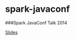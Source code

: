 spark-javaconf
==============

###Spark JavaConf Talk 2014

[Slides](http://www.slideshare.net/socialmetrix/introduccin-a-apache-spark-a-travs-de-un-caso-de-uso-cotidiano)

